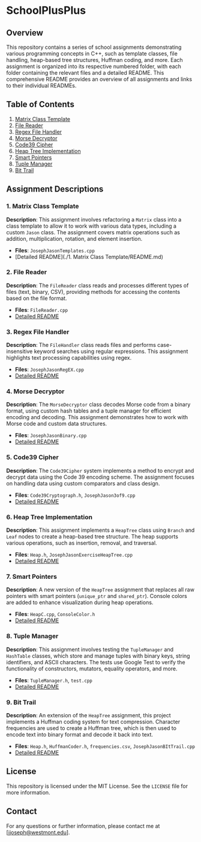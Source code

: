 # SchoolPlusPlus

## Overview
This repository contains a series of school assignments demonstrating various programming concepts in C++, such as template classes, file handling, heap-based tree structures, Huffman coding, and more. Each assignment is organized into its respective numbered folder, with each folder containing the relevant files and a detailed README. This comprehensive README provides an overview of all assignments and links to their individual READMEs.

## Table of Contents
1. [Matrix Class Template](#matrix-class-template)
2. [File Reader](#file-reader)
3. [Regex File Handler](#regex-file-handler)
4. [Morse Decryptor](#morse-decryptor)
5. [Code39 Cipher](#code39-cipher)
6. [Heap Tree Implementation](#heap-tree-implementation)
7. [Smart Pointers](#smart-pointers)
8. [Tuple Manager](#tuple-manager)
9. [Bit Trail](#bit-trail)

## Assignment Descriptions

### 1. Matrix Class Template
**Description**: This assignment involves refactoring a `Matrix` class into a class template to allow it to work with various data types, including a custom `Jason` class. The assignment covers matrix operations such as addition, multiplication, rotation, and element insertion.
- **Files**: `JosephJasonTemplates.cpp`
- [Detailed README](./1. Matrix Class Template/README.md)

### 2. File Reader
**Description**: The `FileReader` class reads and processes different types of files (text, binary, CSV), providing methods for accessing the contents based on the file format.
- **Files**: `FileReader.cpp`
- [Detailed README](./2._File_Reader/README.md)

### 3. Regex File Handler
**Description**: The `FileHandler` class reads files and performs case-insensitive keyword searches using regular expressions. This assignment highlights text processing capabilities using regex.
- **Files**: `JosephJasonRegEX.cpp`
- [Detailed README](./3._Regex_File_Handler/README.md)

### 4. Morse Decryptor
**Description**: The `MorseDecryptor` class decodes Morse code from a binary format, using custom hash tables and a tuple manager for efficient encoding and decoding. This assignment demonstrates how to work with Morse code and custom data structures.
- **Files**: `JosephJasonBinary.cpp`
- [Detailed README](./4._Morse_Decryptor/README.md)

### 5. Code39 Cipher
**Description**: The `Code39Cipher` system implements a method to encrypt and decrypt data using the Code 39 encoding scheme. The assignment focuses on handling data using custom comparators and class design.
- **Files**: `Code39Cryptograph.h`, `JosephJason3of9.cpp`
- [Detailed README](./5._Code39_Cipher/README.md)

### 6. Heap Tree Implementation
**Description**: This assignment implements a `HeapTree` class using `Branch` and `Leaf` nodes to create a heap-based tree structure. The heap supports various operations, such as insertion, removal, and traversal.
- **Files**: `Heap.h`, `JosephJasonExerciseHeapTree.cpp`
- [Detailed README](./6._Heap_Tree_Implementation/README.md)

### 7. Smart Pointers
**Description**: A new version of the `HeapTree` assignment that replaces all raw pointers with smart pointers (`unique_ptr` and `shared_ptr`). Console colors are added to enhance visualization during heap operations.
- **Files**: `HeapC.cpp`, `ConsoleColor.h`
- [Detailed README](./7._Smart_Pointers/README.md)

### 8. Tuple Manager
**Description**: This assignment involves testing the `TupleManager` and `HashTable` classes, which store and manage tuples with binary keys, string identifiers, and ASCII characters. The tests use Google Test to verify the functionality of constructors, mutators, equality operators, and more.
- **Files**: `TupleManager.h`, `test.cpp`
- [Detailed README](./8._Tuple_Manager/README.md)

### 9. Bit Trail
**Description**: An extension of the `HeapTree` assignment, this project implements a Huffman coding system for text compression. Character frequencies are used to create a Huffman tree, which is then used to encode text into binary format and decode it back into text.
- **Files**: `Heap.h`, `HuffmanCoder.h`, `frequencies.csv`, `JosephJasonBItTrail.cpp`
- [Detailed README](./9._Bit_Trail/README.md)

## License
This repository is licensed under the MIT License. See the `LICENSE` file for more information.

## Contact
For any questions or further information, please contact me at [jjoseph@westmont.edu].


